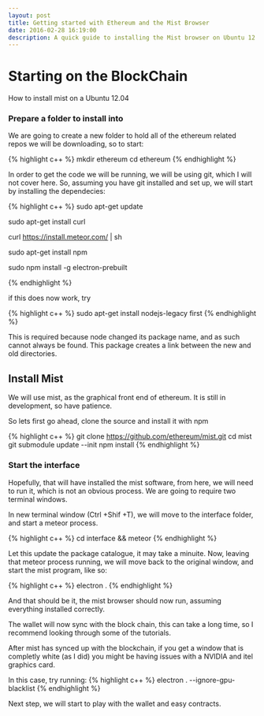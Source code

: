```yaml
---
layout: post
title: Getting started with Ethereum and the Mist Browser
date: 2016-02-28 16:19:00
description: A quick guide to installing the Mist browser on Ubuntu 12.04
---
```


# Starting on the BlockChain

How to install mist on a Ubuntu 12.04

### Prepare a folder to install into

We are going to create a new folder to hold all of the ethereum related repos we will be downloading, so to start:

{% highlight c++ %}
mkdir ethereum
cd ethereum
{% endhighlight  %}

In order to get the code we will be running, we will be using git, which I will not cover here. So, assuming you have git installed and set up, we will start by installing the dependecies:

{% highlight c++ %}
sudo apt-get update

sudo apt-get install curl

curl https://install.meteor.com/ | sh 


sudo apt-get install npm 

sudo npm install -g electron-prebuilt

{% endhighlight  %}

if this does now work, try

{% highlight c++ %}
sudo apt-get install nodejs-legacy first
{% endhighlight  %}

This is required because node changed its package name, and as such cannot always be found. This package creates a link between the new and old directories.


## Install Mist

We will use mist, as the graphical front end of ethereum. It is still in development, so have patience. 

So lets first go ahead, clone the source and install it with npm

{% highlight c++ %}
git clone https://github.com/ethereum/mist.git
cd mist
git submodule update --init
npm install
{% endhighlight  %}


### Start the interface

Hopefully, that will have installed the mist software, from here, we will need to run it, which is not an obvious process. We are going to require two terminal windows.

In  new terminal window (Ctrl +Shif +T), we will move to the interface folder, and start a meteor process.

{% highlight c++ %}
cd interface && meteor
{% endhighlight  %}

Let this update the package catalogue, it may take a minuite. Now, leaving that meteor process running, we will move back to the original window, and start the mist program, like so:

{% highlight c++ %}
electron .
{% endhighlight  %}

And that should be it, the mist browser should now run, assuming everything installed correctly.

The wallet will now sync with the block chain, this can take a long time, so I recommend looking through some of the tutorials.

After mist has synced up with the blockchain, if you get a window that is completly white (as I did) you might be having issues with a NVIDIA and itel graphics card.

In this case, try running:
{% highlight c++ %}
electron . --ignore-gpu-blacklist
{% endhighlight  %}


Next step, we will start to play with the wallet and easy contracts.




